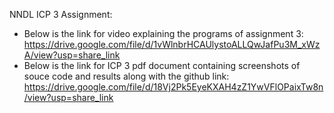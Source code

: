NNDL ICP 3 Assignment:
* Below is the link for video explaining the programs of assignment 3:
  https://drive.google.com/file/d/1vWlnbrHCAUlystoALLQwJafPu3M_xWzA/view?usp=share_link
* Below is the link for ICP 3 pdf document containing screenshots of souce code and results along with the github link:
  https://drive.google.com/file/d/18Vj2Pk5EyeKXAH4zZ1YwVFlOPaixTw8n/view?usp=share_link
